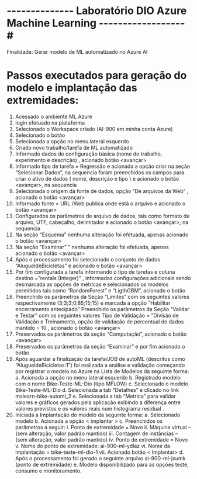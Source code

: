 # -------------- Laboratório DIO Azure Machine Learning ------------------#

Finalidade: Gerar modelo de ML automatizado no Azure AI 

# Passos executados para geração do modelo e implantação das extremidades:

1)	Acessado o ambiente ML Azure 
2)	login efetuado na plataforma
3)	Selecionado o Workspace criado (AI-900 em minha conta Azure)
4)	Selecionado o botão <Iniciar o studio>
5)	Selecionada a opção <ML Automatizado> no menu lateral esquerdo
6)	Criado novo trabalho/tarefa de ML automatizado
7)	Informado dados de configuração básica (nome do trabalho, experimento e descrição) , acionado botão <avançar>
8)	Informado tipo de tarefa =  Regressão e acionada a opção criar na seção “Selecionar Dados”, na sequencia  foram preenchidos  os campos para criar o ativo de dados ( nome, descrição e tipo ) e acionado o botão <avançar>, na sequencia
9)	Selecionada o origem da fonte de dados, opção “De arquivos da Web” ,  acionado o botão <avançar>
10)	 Informado fonte = URL /Web publica onde está o arquivo  e acionado o botão <avançar>
11)	Configurados os parâmetros de arquivo de dados, tais como formato de arquivo, UTF, cabeçalho,  delimitador e acionado o botão <avançar>, na sequencia
12)	Na seção “Esquema” nenhuma alteração foi efetuada, apenas acionado o botão <avançar>
13)	Na seção “Examinar” ” nenhuma alteração foi efetuada, apenas acionado o botão <avançar><criar>
14)	Após o processamento foi selecionado o conjunto de dados “AlugueldeBicicletas” e acionado o botão <avançar>
15)	Por fim configurada a tarefa informando o tipo de tarefas e coluna destino =”rentals (Integer)” , informadas configurações adicionais sendo desmarcada as opções de métricas e selecionados os modelos permitidos tais como “RandomForest” e “LigthGBM”,  acionado o botão <salvar>
16)	Preenchido os parâmetros da Seção “Limites” com os seguintes valores respectivamente (3;3;3;0,85;15;15) e marcada a opção “Habilitar encerramento antecipado”
Preenchido os parâmetros da Seção “Validar e Testar” com os seguintes valores Tipo de Validação = “Divisão de Validação e Treinamento,  opção de validação de percentual de dados mantido = 10 , acionado o botão <avançar>
17)	Preservados os parâmetros da seção “Computação”, acionado o botão <avançar>
18)	Preservados os parâmetros da seção “Examinar” e por fim acionado o botão <Enviar trabalho de treinamento>
19)	Após aguardar a finalização da tarefa/JOB de autoML (descritos como “AlugueldeBicicletas:1”)  foi realizada a análise e validação começando por registrar o modelo no Azure na Lista de Modelos da seguinte forma:
a.	Acionada a opção <Modelo> no menu lateral esquerdo
b.	Registrado modelo com o nome  Bike-Teste-ML-Dio (tipo MFLOW)
c.	Selecionado o modelo Bike-Teste-ML-Dio
d.	Selecionada a tab “Detalhes” e clicado no link mslearn-bike-automl_2
e.	Selecionada a tab “Metrica” para validar valores e gráficos gerados pela aplicação exibindo a diferença entre valores previstos e os valores reais num histograma residual .
20)	Iniciada a Implantação do modelo da seguinte forma: 
a.	Selecionado modelo
b.	Acionada a opção < implantar >
c.	Preenchidos os parâmetros a seguir: 
i.	Ponto de extremidade = Novo
ii.	Máquina virtual – (sem alteração, valor padrão mantido) 
iii.	Contagem de instâncias – (sem alteração, valor padrão mantido)
iv.	Ponto de extremidade = Novo
v.	Nome do ponto de extremidade:  ai-900-ml-ydlaz 
vi.	Nome da implantação = bike-teste-ml-dio-1 
vii.	Acionado botão < Implantar> 
d.	Após o processamento foi gerado o seguinte arquivo ai-900-ml-jxumk (ponto de extremidade)
e.	Modelo disponibilizado para as opções teste, consumo e monitoramento.
